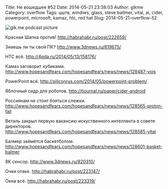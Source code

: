 Title: Не вошедшее #52
Date: 2014-05-21 23:38:03
Author: gikme
Category: overflow
Tags: цштв, windiws, glass, steve ballmer, vital, ai, cider, powerpoint, microsoft, kamaz, htc, red hat
Slug: 2014-05-21-overflow-52

![gik.me podcast picture](https://31.media.tumblr.com/095308ee27db43cfb7613ad04bf236b4/tumblr_inline_n5xn83eS4d1qafwv8.png)

Красная Шапка против!
<http://habrahabr.ru/post/222659/>

Знаешь ли ты свой ПК?
<http://www.3dnews.ru/819675/>

HTC всё.
<http://4pda.ru/2014/05/13/158176/>

Камаз заговорит кубиками.
<http://www.hopesandfears.com/hopesandfears/news/news/128487-vois>

PowerPoint всё.
<http://siliconrus.com/2014/05/powerpoint-problem/>

Яблочный сидр для роботов.
<http://tjournal.ru/paper/cider-android>

Россиянам не стоит бояться слежки.
<http://www.hopesandfears.com/hopesandfears/news/news/128565-proton-fail>

Веталь закрыл первую вакансию искуственного интеллекта в совете
директоров.
<http://www.hopesandfears.com/hopesandfears/news/news/128585-vital>

Балмер займётся баскетболом.
<http://www.hopesandfears.com/hopesandfears/news/news/128601-basket-balmer>

8K сенсор.
<http://www.3dnews.ru/820310/>

Очки отаке.
<http://habrahabr.ru/post/223147/>

Окна всё.
<http://habrahabr.ru/post/223319/>

